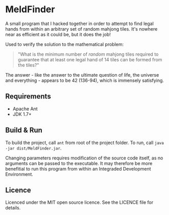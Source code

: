 MeldFinder
==========

A small program that I hacked together in order to attempt to find legal
hands from within an arbitrary set of random mahjong tiles. It's nowhere near
as efficient as it could be, but it does the job!

Used to verify the solution to the mathematical problem:

> "What is the minimum number of *random* mahjong tiles required to guarantee
> that at least one legal hand of 14 tiles can be formed from the tiles?"

The answer - like the answer to the ultimate question of life, the universe
and everything - appears to be 42 (136-94), which is immensely satisfying.

Requirements
---
* Apache Ant
* JDK 1.7+

Build & Run
---
To build the project, call `ant` from root of the project folder.
To run, call `java -jar dist/MeldFinder.jar`.

Changing parameters requires modification of the source code itself, as no 
arguments can be passed to the executable. It may therefore be more benefitial
to run this program from within an Integraded Development Environment.

Licence
---
Licenced under the MIT open source licence. See the LICENCE file for details.


